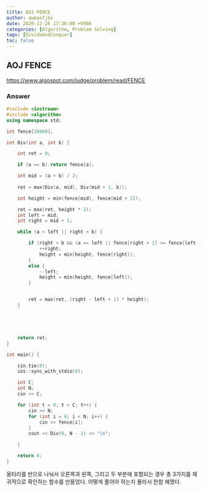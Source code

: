 ```yaml
---
title: AOJ-FENCE
author: qweasfjbv
date: 2020-12-26 17:36:00 +0900
categories: [Algorithm, Problem Solving]
tags: [DivideAndConquer]
toc: false
---
```


## AOJ FENCE

<https://www.algospot.com/judge/problem/read/FENCE>

### Answer

```cpp
#include <iostream>
#include <algorithm>
using namespace std;

int fence[20000];

int Div(int a, int b) {

	int ret = 0;

	if (a == b) return fence[a];

	int mid = (a + b) / 2;
	
	ret = max(Div(a, mid), Div(mid + 1, b));

	int height = min(fence[mid], fence[mid + 1]);

	ret = max(ret, height * 2);
	int left = mid;
	int right = mid + 1;

	while (a < left || right < b) {

		if (right < b && (a == left || fence[right + 1] >= fence[left - 1])) {
			++right;
			height = min(height, fence[right]);
		}
		else {
			--left;
			height = min(height, fence[left]);
		}


		ret = max(ret, (right - left + 1) * height);
	}





	return ret;
}

int main() {

	cin.tie(0);
	ios::sync_with_stdio(0);

	int C;
	int N;
	cin >> C;

	for (int t = 0; t < C; t++) {
		cin >> N;
		for (int i = 0; i < N; i++) {
			cin >> fence[i];
		}
		cout << Div(0, N - 1) << "\n";

	}

	return 0;
}
```

울타리를 반으로 나눠서 오른쪽과 왼쪽, 그리고 두 부분에 포함되는 경우 총 3가지를 재귀적으로 확인하는 함수를 만들었다. 어떻게 풀어야 하는지 몰라서 한참 헤맸다.